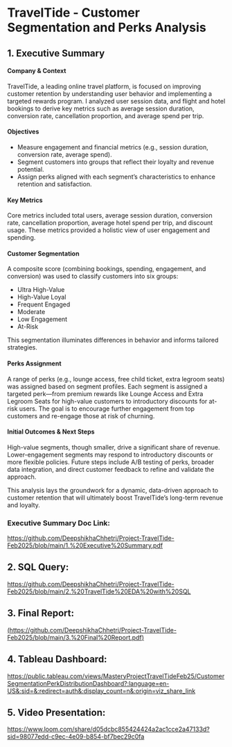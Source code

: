 # TravelTide - Customer Segmentation and Perks Analysis

## 1. Executive Summary

#### Company & Context
TravelTide, a leading online travel platform, is focused on improving customer retention by understanding user behavior and implementing a targeted rewards program. I analyzed user session data, and flight and hotel bookings to derive key metrics such as average session duration, conversion rate, cancellation proportion, and average spend per trip. 

#### Objectives
- Measure engagement and financial metrics (e.g., session duration, conversion rate, average spend).
- Segment customers into groups that reflect their loyalty and revenue potential.
- Assign perks aligned with each segment’s characteristics to enhance retention and satisfaction.

#### Key Metrics
Core metrics included total users, average session duration, conversion rate, cancellation proportion, average hotel spend per trip, and discount usage. These metrics provided a holistic view of user engagement and spending.

#### Customer Segmentation
A composite score (combining bookings, spending, engagement, and conversion) was used to classify customers into six groups:
- Ultra High-Value
- High-Value Loyal
- Frequent Engaged
- Moderate
- Low Engagement
- At-Risk

This segmentation illuminates differences in behavior and informs tailored strategies.

#### Perks Assignment
A range of perks (e.g., lounge access, free child ticket, extra legroom seats) was assigned based on segment profiles. Each segment is assigned a targeted perk—from premium rewards like Lounge Access and Extra Legroom Seats for high-value customers to introductory discounts for at-risk users.  The goal is to encourage further engagement from top customers and re-engage those at risk of churning.

#### Initial Outcomes & Next Steps
High-value segments, though smaller, drive a significant share of revenue.
Lower-engagement segments may respond to introductory discounts or more flexible policies.
Future steps include A/B testing of perks, broader data integration, and direct customer feedback to refine and validate the approach.

This analysis lays the groundwork for a dynamic, data-driven approach to customer retention that will ultimately boost TravelTide’s long-term revenue and loyalty.

### Executive Summary Doc Link:
https://github.com/DeepshikhaChhetri/Project-TravelTide-Feb2025/blob/main/1.%20Executive%20Summary.pdf

## 2. SQL Query: 
https://github.com/DeepshikhaChhetri/Project-TravelTide-Feb2025/blob/main/2.%20TravelTide%20EDA%20with%20SQL





## 3. Final Report: 
[(https://github.com/DeepshikhaChhetri/Project-TravelTide-Feb2025/blob/main/3.%20Final%20Report.pdf)](https://github.com/DeepshikhaChhetri/Project-TravelTide-2025/blob/main/3.%20Final%20Report.pdf)





## 4. Tableau Dashboard: 
https://public.tableau.com/views/MasteryProjectTravelTideFeb25/CustomerSegmentationPerkDistributionDashboard?:language=en-US&:sid=&:redirect=auth&:display_count=n&:origin=viz_share_link





## 5. Video Presentation: 
https://www.loom.com/share/d05dcbc855424424a2ac1cce2a47133d?sid=98077edd-c9ec-4e09-b854-bf7bec29c0fa
